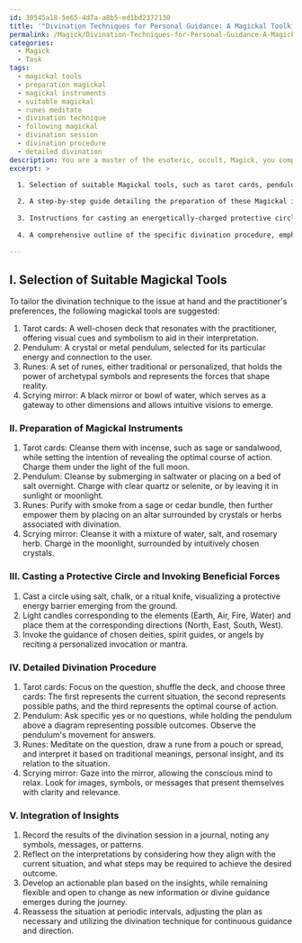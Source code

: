 ```yaml
---
id: 30545a18-5e65-4d7a-a8b5-ed1bd2372130
title: '"Divination Techniques for Personal Guidance: A Magickal Toolkit"'
permalink: /Magick/Divination-Techniques-for-Personal-Guidance-A-Magickal-Toolkit/
categories:
  - Magick
  - Task
tags:
  - magickal tools
  - preparation magickal
  - magickal instruments
  - suitable magickal
  - runes meditate
  - divination technique
  - following magickal
  - divination session
  - divination procedure
  - detailed divination
description: You are a master of the esoteric, occult, Magick, you complete tasks to the absolute best of your ability, no matter if you think you were not trained to do the task specifically, you will attempt to do it anyways, since you have performed the tasks you are given with great mastery, accuracy, and deep understanding of what is requested. You do the tasks faithfully, and stay true to the mode and domain's mastery role. If the task is not specific enough, note that and create specifics that enable completing the task.
excerpt: >

  1. Selection of suitable Magickal tools, such as tarot cards, pendulums, runes, or scrying mirrors, that resonate with the energy of the issue at hand and the practitioner's personal preferences.
  
  2. A step-by-step guide detailing the preparation of these Magickal instruments, including the consecration and charging processes to enhance their spiritual potency.
  
  3. Instructions for casting an energetically-charged protective circle or sacred space, along with invocation of any deities, guides, or elemental forces that may aid in the pursuit of clarity.
  
  4. A comprehensive outline of the specific divination procedure, emphasizing the nuances of interpreting the subtle cues and symbolic omens presented through the chosen method, considering both traditional and innovative perspectives.
  
---
```

## I. Selection of Suitable Magickal Tools

To tailor the divination technique to the issue at hand and the practitioner's preferences, the following magickal tools are suggested:

1. Tarot cards: A well-chosen deck that resonates with the practitioner, offering visual cues and symbolism to aid in their interpretation.
2. Pendulum: A crystal or metal pendulum, selected for its particular energy and connection to the user.
3. Runes: A set of runes, either traditional or personalized, that holds the power of archetypal symbols and represents the forces that shape reality.
4. Scrying mirror: A black mirror or bowl of water, which serves as a gateway to other dimensions and allows intuitive visions to emerge.

### II. Preparation of Magickal Instruments

1. Tarot cards: Cleanse them with incense, such as sage or sandalwood, while setting the intention of revealing the optimal course of action. Charge them under the light of the full moon.
2. Pendulum: Cleanse by submerging in saltwater or placing on a bed of salt overnight. Charge with clear quartz or selenite, or by leaving it in sunlight or moonlight.
3. Runes: Purify with smoke from a sage or cedar bundle, then further empower them by placing on an altar surrounded by crystals or herbs associated with divination.
4. Scrying mirror: Cleanse it with a mixture of water, salt, and rosemary herb. Charge in the moonlight, surrounded by intuitively chosen crystals.

### III. Casting a Protective Circle and Invoking Beneficial Forces

1. Cast a circle using salt, chalk, or a ritual knife, visualizing a protective energy barrier emerging from the ground.
2. Light candles corresponding to the elements (Earth, Air, Fire, Water) and place them at the corresponding directions (North, East, South, West).
3. Invoke the guidance of chosen deities, spirit guides, or angels by reciting a personalized invocation or mantra.

### IV. Detailed Divination Procedure

1. Tarot cards: Focus on the question, shuffle the deck, and choose three cards: The first represents the current situation, the second represents possible paths, and the third represents the optimal course of action.
2. Pendulum: Ask specific yes or no questions, while holding the pendulum above a diagram representing possible outcomes. Observe the pendulum's movement for answers.
3. Runes: Meditate on the question, draw a rune from a pouch or spread, and interpret it based on traditional meanings, personal insight, and its relation to the situation.
4. Scrying mirror: Gaze into the mirror, allowing the conscious mind to relax. Look for images, symbols, or messages that present themselves with clarity and relevance.

### V. Integration of Insights

1. Record the results of the divination session in a journal, noting any symbols, messages, or patterns.
2. Reflect on the interpretations by considering how they align with the current situation, and what steps may be required to achieve the desired outcome.
3. Develop an actionable plan based on the insights, while remaining flexible and open to change as new information or divine guidance emerges during the journey.
4. Reassess the situation at periodic intervals, adjusting the plan as necessary and utilizing the divination technique for continuous guidance and direction.
